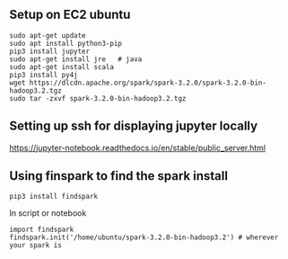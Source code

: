 ## Setup on EC2 ubuntu

```
sudo apt-get update
sudo apt install python3-pip
pip3 install jupyter
sudo apt-get install jre   # java
sudo apt-get install scala
pip3 install py4j
wget https://dlcdn.apache.org/spark/spark-3.2.0/spark-3.2.0-bin-hadoop3.2.tgz
sudo tar -zxvf spark-3.2.0-bin-hadoop3.2.tgz
```

## Setting up ssh for displaying jupyter locally
https://jupyter-notebook.readthedocs.io/en/stable/public_server.html



## Using finspark to find the spark install
```
pip3 install findspark
```

In script or notebook

```
import findspark
findspark.init('/home/ubuntu/spark-3.2.0-bin-hadoop3.2') # wherever your spark is 
```



